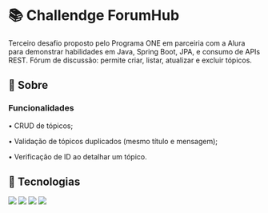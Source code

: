 <h1> 📚 Challendge ForumHub </h1>

<p>Terceiro desafio proposto pelo Programa ONE em parceiria com a Alura para demonstrar habilidades em Java, Spring Boot, JPA, e consumo de APIs REST. 
  Fórum de discussão: permite criar, listar, atualizar e excluir tópicos.</p>



<h2>📓 Sobre </h2>
<h3> Funcionalidades </h3>

<p>
• CRUD de tópicos;
</p>
<p>
• Validação de tópicos duplicados (mesmo título e mensagem);
</p>
<p>
• Verificação de ID ao detalhar um tópico.
</p>
<p>

## 🚀 Tecnologias
<div>
  <img src="https://img.shields.io/badge/java-%23ED8B00.svg?style=for-the-badge&logo=openjdk&logoColor=white">
  <img src="https://img.shields.io/badge/spring-%236DB33F.svg?style=for-the-badge&logo=spring&logoColor=white">
  <img src="https://img.shields.io/badge/mysql-4479A1?style=for-the-badge&logo=mysql&logoColor=white">
  <img src="https://img.shields.io/badge/JWT-black?style=for-the-badge&logo=JSON%20web%20tokens">
</div>

